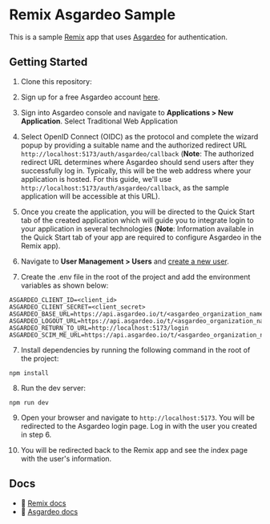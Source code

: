 # Remix Asgardeo Sample

This is a sample [Remix](https://remix.run) app that uses [Asgardeo](https://wso2.com/asgardeo/) for authentication.

## Getting Started

1. Clone this repository:

2. Sign up for a free Asgardeo account [here](https://wso2.com/asgardeo).

3. Sign into Asgardeo console and navigate to **Applications > New Application**. Select Traditional Web Application

4. Select OpenID Connect (OIDC) as the protocol and complete the wizard popup by providing a suitable name and the authorized redirect URL `http://localhost:5173/auth/asgardeo/callback` (**Note**: The authorized redirect URL determines where Asgardeo should send users after they successfully log in. Typically, this will be the web address where your application is hosted. For this guide, we'll use `http://localhost:5173/auth/asgardeo/callback`, as the sample application will be accessible at this URL).

5. Once you create the application, you will be directed to the Quick Start tab of the created application which will guide you to integrate login to your application in several technologies (**Note**: Information available in the Quick Start tab of your app are required to configure Asgardeo in the Remix app).

6. Navigate to **User Management > Users** and [create a new user](https://wso2.com/asgardeo/docs/guides/users/manage-users/#onboard-users).

6. Create the .env file in the root of the project and add the environment variables as shown below:

```shell
ASGARDEO_CLIENT_ID=<client_id>
ASGARDEO_CLIENT_SECRET=<client_secret>
ASGARDEO_BASE_URL=https://api.asgardeo.io/t/<asgardeo_organization_name>
ASGARDEO_LOGOUT_URL=https://api.asgardeo.io/t/<asgardeo_organization_name>/oidc/logout
ASGARDEO_RETURN_TO_URL=http://localhost:5173/login
ASGARDEO_SCIM_ME_URL=https://api.asgardeo.io/t/<asgardeo_organization_name>/scim2/Me
```

7. Install dependencies by running the following command in the root of the project:

```shellscript
npm install
```

8. Run the dev server:

```shellscript
npm run dev
```

9. Open your browser and navigate to `http://localhost:5173`. You will be redirected to the Asgardeo login page. Log in with the user you created in step 6.

10. You will be redirected back to the Remix app and see the index page with the user's information.

## Docs

- 📖 [Remix docs](https://remix.run/docs)
- 📖 [Asgardeo docs](https://wso2.com/asgardeo/docs/)